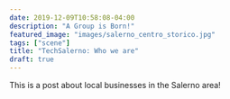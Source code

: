 ```yaml
---
date: 2019-12-09T10:58:08-04:00
description: "A Group is Born!"
featured_image: "images/salerno_centro_storico.jpg"
tags: ["scene"]
title: "TechSalerno: Who we are"
draft: true
---
```


This is a post about local businesses in the Salerno area! 
